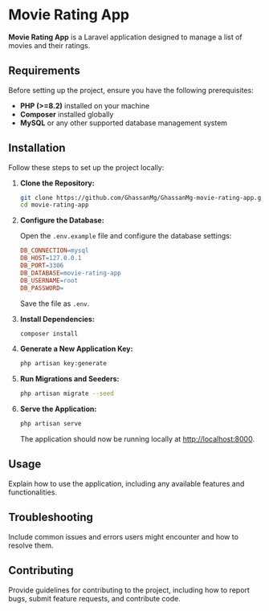 # Movie Rating App

**Movie Rating App** is a Laravel application designed to manage a list of movies and their ratings.

## Requirements

Before setting up the project, ensure you have the following prerequisites:

- **PHP (>=8.2)** installed on your machine
- **Composer** installed globally
- **MySQL** or any other supported database management system

## Installation

Follow these steps to set up the project locally:

1. **Clone the Repository:**

    ```bash
    git clone https://github.com/GhassanMg/GhassanMg-movie-rating-app.git
    cd movie-rating-app
    ```

2. **Configure the Database:**

    Open the `.env.example` file and configure the database settings:

    ```makefile
    DB_CONNECTION=mysql
    DB_HOST=127.0.0.1
    DB_PORT=3306
    DB_DATABASE=movie-rating-app
    DB_USERNAME=root
    DB_PASSWORD=
    ```

    Save the file as `.env`.

3. **Install Dependencies:**

    ```bash
    composer install
    ```

4. **Generate a New Application Key:**

    ```bash
    php artisan key:generate
    ```

5. **Run Migrations and Seeders:**

    ```bash
    php artisan migrate --seed
    ```

6. **Serve the Application:**

    ```bash
    php artisan serve
    ```

    The application should now be running locally at [http://localhost:8000](http://localhost:8000).

## Usage

Explain how to use the application, including any available features and functionalities.

## Troubleshooting

Include common issues and errors users might encounter and how to resolve them.

## Contributing

Provide guidelines for contributing to the project, including how to report bugs, submit feature requests, and contribute code.
